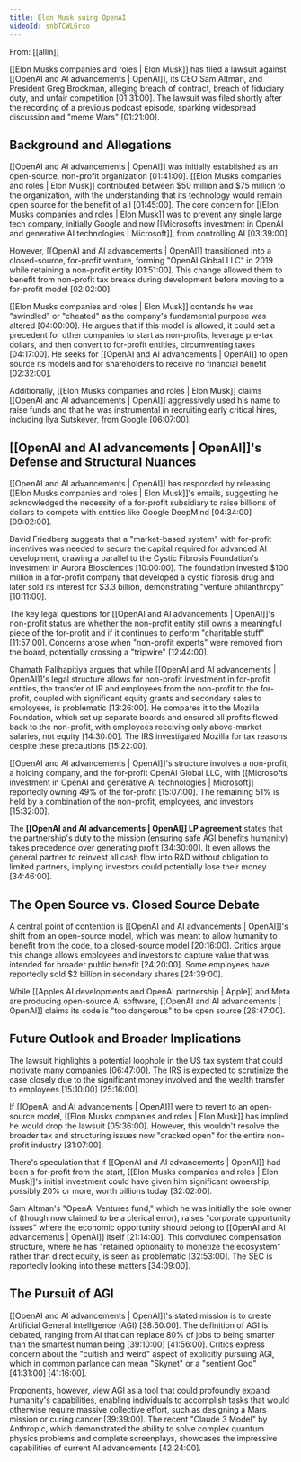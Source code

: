 ```yaml
---
title: Elon Musk suing OpenAI
videoId: snbTCWL6rxo
---
```


From: [[allin]] <br/> 

[[Elon Musks companies and roles | Elon Musk]] has filed a lawsuit against [[OpenAI and AI advancements | OpenAI]], its CEO Sam Altman, and President Greg Brockman, alleging breach of contract, breach of fiduciary duty, and unfair competition <a class="yt-timestamp" data-t="01:31:00">[01:31:00]</a>. The lawsuit was filed shortly after the recording of a previous podcast episode, sparking widespread discussion and "meme Wars" <a class="yt-timestamp" data-t="01:21:00">[01:21:00]</a>.

## Background and Allegations
[[OpenAI and AI advancements | OpenAI]] was initially established as an open-source, non-profit organization <a class="yt-timestamp" data-t="01:41:00">[01:41:00]</a>. [[Elon Musks companies and roles | Elon Musk]] contributed between $50 million and $75 million to the organization, with the understanding that its technology would remain open source for the benefit of all <a class="yt-timestamp" data-t="01:45:00">[01:45:00]</a>. The core concern for [[Elon Musks companies and roles | Elon Musk]] was to prevent any single large tech company, initially Google and now [[Microsofts investment in OpenAI and generative AI technologies | Microsoft]], from controlling AI <a class="yt-timestamp" data-t="03:39:00">[03:39:00]</a>.

However, [[OpenAI and AI advancements | OpenAI]] transitioned into a closed-source, for-profit venture, forming "OpenAI Global LLC" in 2019 while retaining a non-profit entity <a class="yt-timestamp" data-t="01:51:00">[01:51:00]</a>. This change allowed them to benefit from non-profit tax breaks during development before moving to a for-profit model <a class="yt-timestamp" data-t="02:02:00">[02:02:00]</a>.

[[Elon Musks companies and roles | Elon Musk]] contends he was "swindled" or "cheated" as the company's fundamental purpose was altered <a class="yt-timestamp" data-t="04:00:00">[04:00:00]</a>. He argues that if this model is allowed, it could set a precedent for other companies to start as non-profits, leverage pre-tax dollars, and then convert to for-profit entities, circumventing taxes <a class="yt-timestamp" data-t="04:17:00">[04:17:00]</a>. He seeks for [[OpenAI and AI advancements | OpenAI]] to open source its models and for shareholders to receive no financial benefit <a class="yt-timestamp" data-t="02:32:00">[02:32:00]</a>.

Additionally, [[Elon Musks companies and roles | Elon Musk]] claims [[OpenAI and AI advancements | OpenAI]] aggressively used his name to raise funds and that he was instrumental in recruiting early critical hires, including Ilya Sutskever, from Google <a class="yt-timestamp" data-t="06:07:00">[06:07:00]</a>.

## [[OpenAI and AI advancements | OpenAI]]'s Defense and Structural Nuances
[[OpenAI and AI advancements | OpenAI]] has responded by releasing [[Elon Musks companies and roles | Elon Musk]]'s emails, suggesting he acknowledged the necessity of a for-profit subsidiary to raise billions of dollars to compete with entities like Google DeepMind <a class="yt-timestamp" data-t="04:34:00">[04:34:00]</a> <a class="yt-timestamp" data-t="09:02:00">[09:02:00]</a>.

David Friedberg suggests that a "market-based system" with for-profit incentives was needed to secure the capital required for advanced AI development, drawing a parallel to the Cystic Fibrosis Foundation's investment in Aurora Biosciences <a class="yt-timestamp" data-t="10:00:00">[10:00:00]</a>. The foundation invested $100 million in a for-profit company that developed a cystic fibrosis drug and later sold its interest for $3.3 billion, demonstrating "venture philanthropy" <a class="yt-timestamp" data-t="10:11:00">[10:11:00]</a>.

The key legal questions for [[OpenAI and AI advancements | OpenAI]]'s non-profit status are whether the non-profit entity still owns a meaningful piece of the for-profit and if it continues to perform "charitable stuff" <a class="yt-timestamp" data-t="11:57:00">[11:57:00]</a>. Concerns arose when "non-profit experts" were removed from the board, potentially crossing a "tripwire" <a class="yt-timestamp" data-t="12:44:00">[12:44:00]</a>.

Chamath Palihapitiya argues that while [[OpenAI and AI advancements | OpenAI]]'s legal structure allows for non-profit investment in for-profit entities, the transfer of IP and employees from the non-profit to the for-profit, coupled with significant equity grants and secondary sales to employees, is problematic <a class="yt-timestamp" data-t="13:26:00">[13:26:00]</a>. He compares it to the Mozilla Foundation, which set up separate boards and ensured all profits flowed back to the non-profit, with employees receiving only above-market salaries, not equity <a class="yt-timestamp" data-t="14:30:00">[14:30:00]</a>. The IRS investigated Mozilla for tax reasons despite these precautions <a class="yt-timestamp" data-t="15:22:00">[15:22:00]</a>.

[[OpenAI and AI advancements | OpenAI]]'s structure involves a non-profit, a holding company, and the for-profit OpenAI Global LLC, with [[Microsofts investment in OpenAI and generative AI technologies | Microsoft]] reportedly owning 49% of the for-profit <a class="yt-timestamp" data-t="15:07:00">[15:07:00]</a>. The remaining 51% is held by a combination of the non-profit, employees, and investors <a class="yt-timestamp" data-t="15:32:00">[15:32:00]</a>.

The **[[OpenAI and AI advancements | OpenAI]] LP agreement** states that the partnership's duty to the mission (ensuring safe AGI benefits humanity) takes precedence over generating profit <a class="yt-timestamp" data-t="34:30:00">[34:30:00]</a>. It even allows the general partner to reinvest all cash flow into R&D without obligation to limited partners, implying investors could potentially lose their money <a class="yt-timestamp" data-t="34:46:00">[34:46:00]</a>.

## The Open Source vs. Closed Source Debate
A central point of contention is [[OpenAI and AI advancements | OpenAI]]'s shift from an open-source model, which was meant to allow humanity to benefit from the code, to a closed-source model <a class="yt-timestamp" data-t="20:16:00">[20:16:00]</a>. Critics argue this change allows employees and investors to capture value that was intended for broader public benefit <a class="yt-timestamp" data-t="24:20:00">[24:20:00]</a>. Some employees have reportedly sold $2 billion in secondary shares <a class="yt-timestamp" data-t="24:39:00">[24:39:00]</a>.

While [[Apples AI developments and OpenAI partnership | Apple]] and Meta are producing open-source AI software, [[OpenAI and AI advancements | OpenAI]] claims its code is "too dangerous" to be open source <a class="yt-timestamp" data-t="26:47:00">[26:47:00]</a>.

## Future Outlook and Broader Implications
The lawsuit highlights a potential loophole in the US tax system that could motivate many companies <a class="yt-timestamp" data-t="06:47:00">[06:47:00]</a>. The IRS is expected to scrutinize the case closely due to the significant money involved and the wealth transfer to employees <a class="yt-timestamp" data-t="15:10:00">[15:10:00]</a> <a class="yt-timestamp" data-t="25:16:00">[25:16:00]</a>.

If [[OpenAI and AI advancements | OpenAI]] were to revert to an open-source model, [[Elon Musks companies and roles | Elon Musk]] has implied he would drop the lawsuit <a class="yt-timestamp" data-t="05:36:00">[05:36:00]</a>. However, this wouldn't resolve the broader tax and structuring issues now "cracked open" for the entire non-profit industry <a class="yt-timestamp" data-t="31:07:00">[31:07:00]</a>.

There's speculation that if [[OpenAI and AI advancements | OpenAI]] had been a for-profit from the start, [[Elon Musks companies and roles | Elon Musk]]'s initial investment could have given him significant ownership, possibly 20% or more, worth billions today <a class="yt-timestamp" data-t="32:02:00">[32:02:00]</a>.

Sam Altman's "OpenAI Ventures fund," which he was initially the sole owner of (though now claimed to be a clerical error), raises "corporate opportunity issues" where the economic opportunity should belong to [[OpenAI and AI advancements | OpenAI]] itself <a class="yt-timestamp" data-t="21:14:00">[21:14:00]</a>. This convoluted compensation structure, where he has "retained optionality to monetize the ecosystem" rather than direct equity, is seen as problematic <a class="yt-timestamp" data-t="32:53:00">[32:53:00]</a>. The SEC is reportedly looking into these matters <a class="yt-timestamp" data-t="34:09:00">[34:09:00]</a>.

## The Pursuit of AGI
[[OpenAI and AI advancements | OpenAI]]'s stated mission is to create Artificial General Intelligence (AGI) <a class="yt-timestamp" data-t="38:50:00">[38:50:00]</a>. The definition of AGI is debated, ranging from AI that can replace 80% of jobs to being smarter than the smartest human being <a class="yt-timestamp" data-t="39:10:00">[39:10:00]</a> <a class="yt-timestamp" data-t="41:56:00">[41:56:00]</a>. Critics express concern about the "cultish and weird" aspect of explicitly pursuing AGI, which in common parlance can mean "Skynet" or a "sentient God" <a class="yt-timestamp" data-t="41:31:00">[41:31:00]</a> <a class="yt-timestamp" data-t="41:16:00">[41:16:00]</a>.

Proponents, however, view AGI as a tool that could profoundly expand humanity's capabilities, enabling individuals to accomplish tasks that would otherwise require massive collective effort, such as designing a Mars mission or curing cancer <a class="yt-timestamp" data-t="39:39:00">[39:39:00]</a>. The recent "Claude 3 Model" by Anthropic, which demonstrated the ability to solve complex quantum physics problems and complete screenplays, showcases the impressive capabilities of current AI advancements <a class="yt-timestamp" data-t="42:24:00">[42:24:00]</a>.